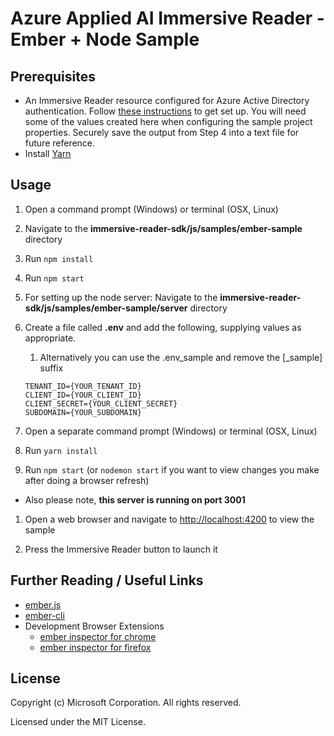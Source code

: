 # Azure Applied AI Immersive Reader - Ember + Node Sample

## Prerequisites

* An Immersive Reader resource configured for Azure Active Directory authentication. Follow [these instructions](https://docs.microsoft.com/azure/cognitive-services/immersive-reader/how-to-create-immersive-reader) to get set up. You will need some of the values created here when configuring the sample project properties. Securely save the output from Step 4 into a text file for future reference.
* Install [Yarn](https://yarnpkg.com)

## Usage

1. Open a command prompt (Windows) or terminal (OSX, Linux)

1. Navigate to the **immersive-reader-sdk/js/samples/ember-sample** directory

1. Run `npm install`

1. Run `npm start`

1. For setting up the node server: Navigate to the **immersive-reader-sdk/js/samples/ember-sample/server** directory

1. Create a file called **.env** and add the following, supplying values as appropriate.
    1. Alternatively you can use the .env_sample and remove the [_sample] suffix

    ```text
    TENANT_ID={YOUR_TENANT_ID}
    CLIENT_ID={YOUR_CLIENT_ID}
    CLIENT_SECRET={YOUR_CLIENT_SECRET}
    SUBDOMAIN={YOUR_SUBDOMAIN}
    ```

1. Open a separate command prompt (Windows) or terminal (OSX, Linux)

1. Run `yarn install`

1. Run `npm start` (or `nodemon start` if you want to view changes you make after doing a browser refresh)
  - Also please note, **this server is running on port 3001**

1. Open a web browser and navigate to [http://localhost:4200](http://localhost:4200) to view the sample

1. Press the Immersive Reader button to launch it

## Further Reading / Useful Links

* [ember.js](https://emberjs.com/)
* [ember-cli](https://ember-cli.com/)
* Development Browser Extensions
  * [ember inspector for chrome](https://chrome.google.com/webstore/detail/ember-inspector/bmdblncegkenkacieihfhpjfppoconhi)
  * [ember inspector for firefox](https://addons.mozilla.org/en-US/firefox/addon/ember-inspector/)

## License

Copyright (c) Microsoft Corporation. All rights reserved.

Licensed under the MIT License.
